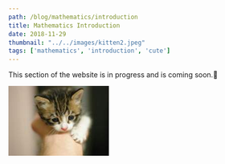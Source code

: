 ```yaml
---
path: /blog/mathematics/introduction
title: Mathematics Introduction
date: 2018-11-29
thumbnail: "../../images/kitten2.jpeg"
tags: ['mathematics', 'introduction', 'cute']
---
```


This section of the website is in progress and is coming soon.<span aria-label="image">🤭</span>

![Kitten Two](../../images/kitten2.jpeg)